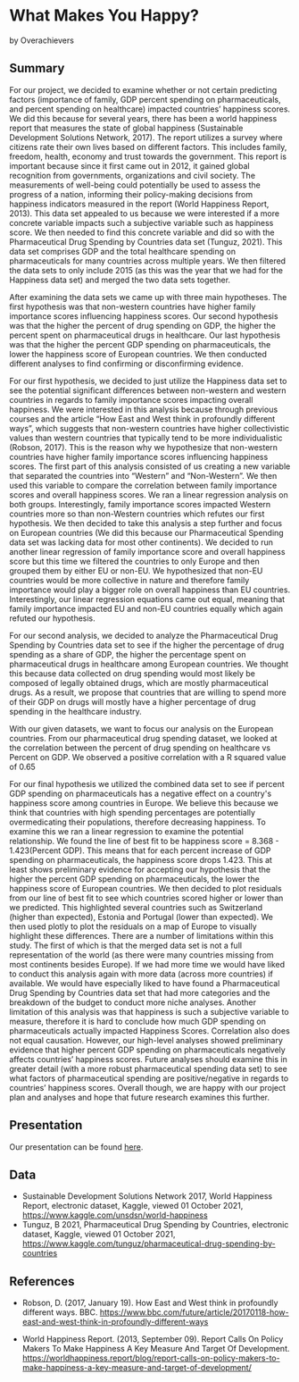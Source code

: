 What Makes You Happy? 
================
by Overachievers

## Summary

For our project, we decided to examine whether or not certain predicting factors (importance of family, GDP percent spending on pharmaceuticals, and percent spending on healthcare) impacted countries’ happiness scores. We did this because for several years, there has been a world happiness report that measures the state of global happiness (Sustainable Development Solutions Network, 2017). The report utilizes a survey where citizens rate their own lives based on different factors. This includes family, freedom, health, economy and trust towards the government. This report is important because since it first came out in 2012, it gained global recognition from governments, organizations and civil society. The measurements of well-being could potentially be used to assess the progress of a nation, informing their policy-making decisions from happiness indicators measured in the report (World Happiness Report, 2013). This data set appealed to us because we were interested if a more concrete variable impacts such a subjective variable such as happiness score. We then needed to find this concrete variable and did so with the Pharmaceutical Drug Spending by Countries data set (Tunguz, 2021). This data set comprises GDP and the total healthcare spending on pharmaceuticals for many countries across multiple years. We then filtered the data sets to only include 2015 (as this was the year that we had for the Happiness data set) and merged the two data sets together. 

After examining the data sets we came up with three main hypotheses. The first hypothesis was that non-western countries have higher family importance scores influencing happiness scores. Our second hypothesis was that the higher the percent of drug spending on GDP, the higher the percent spent on pharmaceutical drugs in healthcare. Our last hypothesis was that the higher the percent GDP spending on pharmaceuticals, the lower the happiness score of European countries. We then conducted different analyses to find confirming or disconfirming evidence. 

For our first hypothesis, we decided to just utilize the Happiness data set to see the potential significant differences between non-western and western countries in regards to family importance scores impacting overall happiness. We were interested in this analysis because through previous courses and the article “How East and West think in profoundly different ways”, which suggests that non-western countries have higher collectivistic values than western countries that typically tend to be more individualistic (Robson, 2017). This is the reason why we hypothesize that non-western countries have higher family importance scores influencing happiness scores. The first part of this analysis consisted of us creating a new variable that separated the countries into “Western” and “Non-Western”. We then used this variable to compare the correlation between family importance scores and overall happiness scores. We ran a linear regression analysis on both groups. Interestingly, family importance scores impacted Western countries more so than non-Western countries which refutes our first hypothesis. We then decided to take this analysis a step further and focus on European countries (We did this because our Pharmaceutical Spending data set was lacking data for most other continents). We decided to run another linear regression of family importance score and overall happiness score but this time we filtered the countries to only Europe and then grouped them by either EU or non-EU. We hypothesized that non-EU countries would be more collective in nature and therefore family importance would play a bigger role on overall happiness than EU countries. Interestingly, our linear regression equations came out equal, meaning that family importance impacted EU and non-EU countries equally which again refuted our hypothesis. 

For our second analysis, we decided to analyze the Pharmaceutical Drug Spending by Countries data set to see if  the higher the percentage of drug spending as a share of GDP, the higher the percentage spent on pharmaceutical drugs in healthcare among European countries. We thought this because data collected on drug spending would most likely be composed of legally obtained drugs, which are mostly pharmaceutical drugs. As a result, we propose that countries that are willing to spend more of their GDP on drugs will mostly have a higher percentage of drug spending in the healthcare industry. 

With our given datasets, we want to focus our analysis on the European countries. From our pharmaceutical drug spending dataset, we looked at the correlation between the percent of drug spending on healthcare vs Percent on GDP. We observed a positive correlation with a R squared value of 0.65

For our final hypothesis we utilized the combined data set to see if percent GDP spending on pharmaceuticals has a negative effect on a country's happiness score among countries in Europe. We believe this because we think that countries with high spending percentages are potentially overmedicating their populations, therefore decreasing happiness. To examine this we ran a linear regression to examine the potential relationship. We found the line of best fit to be happiness score = 8.368 - 1.423(Percent GDP). This means that for each percent increase of GDP spending on pharmaceuticals, the happiness score drops 1.423. This at least shows preliminary evidence for accepting our hypothesis that the higher the percent GDP spending on pharmaceuticals, the lower the happiness score of European countries. We then decided to plot residuals from our line of best fit to see which countries scored higher or lower than we predicted. This highlighted several countries such as Switzerland (higher than expected), Estonia and Portugal (lower than expected). We then used plotly to plot the residuals on a map of Europe to visually highlight these differences. 
There are a number of limitations within this study. The first of which is that the merged data set is not a full representation of the world (as there were many countries missing from most continents besides Europe). If we had more time we would have liked to conduct this analysis again with more data (across more countries) if available. We would have especially liked to have found a Pharmaceutical Drug Spending by Countries data set that had more categories and the breakdown of the budget to conduct more niche analyses. Another limitation of this analysis was that happiness is such a subjective variable to measure, therefore it is hard to conclude how much GDP spending on pharmaceuticals actually impacted Happiness Scores. Correlation also does not equal causation. However, our high-level analyses showed preliminary evidence that higher percent GDP spending on pharmaceuticals negatively affects countries’ happiness scores. Future analyses should examine this in greater detail (with a more robust pharmaceutical spending data set) to see what factors of pharmaceutical spending are positive/negative in regards to countries’ happiness scores. Overall though, we are happy with our project plan and analyses and hope that future research examines this further. 



## Presentation

Our presentation can be found [here](presentation/presentation.html).

## Data

* Sustainable Development Solutions Network 2017, World Happiness Report, electronic dataset, Kaggle, viewed 01 October 2021, https://www.kaggle.com/unsdsn/world-happiness
* Tunguz, B 2021, Pharmaceutical Drug Spending by Countries, electronic dataset, Kaggle, viewed 01 October 2021, https://www.kaggle.com/tunguz/pharmaceutical-drug-spending-by-countries

## References

* Robson, D. (2017, January 19). How East and West think in profoundly different ways. BBC. https://www.bbc.com/future/article/20170118-how-east-and-west-think-in-profoundly-different-ways

* World Happiness Report. (2013, September 09). Report Calls On Policy Makers To Make Happiness A Key Measure And Target Of Development. https://worldhappiness.report/blog/report-calls-on-policy-makers-to-make-happiness-a-key-measure-and-target-of-development/
